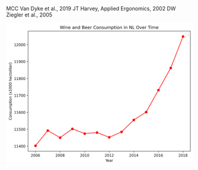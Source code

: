 MCC Van Dyke et al., 2019
JT Harvey, Applied Ergonomics, 2002
DW Ziegler et al., 2005

![alt text](./wine_consumption.png)